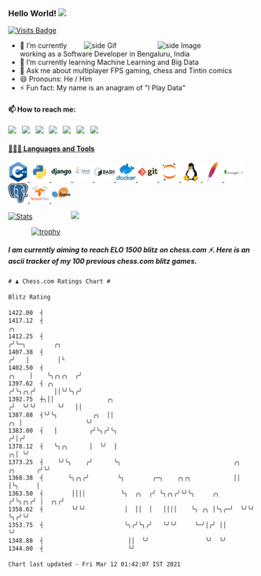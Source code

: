   ### Hello World!  <img src="https://github.com/sciencepal/sciencepal/blob/master/assets/Hi.gif" width="29px">
  [![Visits Badge](https://badges.pufler.dev/visits/sciencepal/sciencepal)](https://badges.pufler.dev/visits/sciencepal/sciencepal)
  
<img src="https://github.com/sciencepal/sciencepal/blob/master/assets/life_balance.gif" alt="side Image" align="right" width="200" height="auto" />
<a href="https://ko-fi.com/sciencepal"> <img src="https://media3.giphy.com/media/ZEB6yFbLnhyQf7g3hn/giphy.gif" alt="side Gif" align="right" width="150" height="auto"/> </a>
  
  - 🔭 I’m currently working as a Software Developer in Bengaluru, India
  - 🌱 I’m currently learning Machine Learning and Big Data
  - 💬 Ask me about multiplayer FPS gaming, chess and Tintin comics
  - 😄 Pronouns: He / Him
  - ⚡ Fun fact: My name is an anagram of "I Play Data"
  
  #### 📫 How to reach me:
  
  [<img src="https://upload.wikimedia.org/wikipedia/commons/8/83/Steam_icon_logo.svg" width="3.5%"/>](https://steamcommunity.com/id/mongocds/)  &nbsp; [<img src="https://github.com/sciencepal/sciencepal/blob/master/assets/discord-round.svg" width="3.5%"/>](https://discord.gg/MnUUbHe)  &nbsp; [<img src="https://img.icons8.com/color/48/000000/twitter.png" width="3.5%"/>](https://twitter.com/sciencepal)  &nbsp; [<img src="https://img.icons8.com/color/48/000000/linkedin.png" width="3.5%"/>](https://www.linkedin.com/in/adityapal1/)  &nbsp; [<img src="https://img.icons8.com/fluent/48/000000/facebook-new.png" width="3.5%"/>](https://www.facebook.com/sciencepal/)  &nbsp; [<img src="https://img.icons8.com/fluent/48/000000/instagram-new.png" width="3.5%"/>](https://www.instagram.com/aditya_sciencepal/)  &nbsp; <a href="mailto:aditya.pal.science@gmail.com"> <img src="https://img.icons8.com/fluent/48/000000/gmail.png" width="3.5%"/>
  
  #### 👨🏻‍💻 Languages and Tools <br />
  <code><img height="40" src="https://raw.githubusercontent.com/github/explore/80688e429a7d4ef2fca1e82350fe8e3517d3494d/topics/cpp/cpp.png"></code>
  <code><img height="40" src="https://raw.githubusercontent.com/github/explore/80688e429a7d4ef2fca1e82350fe8e3517d3494d/topics/python/python.png"></code>
  <code><img height="40" src="https://raw.githubusercontent.com/github/explore/80688e429a7d4ef2fca1e82350fe8e3517d3494d/topics/django/django.png"></code>
  <code><img height="40" src="https://raw.githubusercontent.com/github/explore/80688e429a7d4ef2fca1e82350fe8e3517d3494d/topics/java/java.png"></code>
  <code><img height="40" src="https://raw.githubusercontent.com/github/explore/80688e429a7d4ef2fca1e82350fe8e3517d3494d/topics/bash/bash.png"></code>
  <code><img height="40" src="https://raw.githubusercontent.com/github/explore/80688e429a7d4ef2fca1e82350fe8e3517d3494d/topics/docker/docker.png"></code>
  <code><img height="40" src="https://raw.githubusercontent.com/github/explore/80688e429a7d4ef2fca1e82350fe8e3517d3494d/topics/git/git.png"></code>
  <code><img height="40" src="https://raw.githubusercontent.com/github/explore/80688e429a7d4ef2fca1e82350fe8e3517d3494d/topics/jupyter-notebook/jupyter-notebook.png"></code>
  <code><img height="40" src="https://raw.githubusercontent.com/github/explore/80688e429a7d4ef2fca1e82350fe8e3517d3494d/topics/linux/linux.png"></code>
  <code><img height="40" src="https://raw.githubusercontent.com/github/explore/80688e429a7d4ef2fca1e82350fe8e3517d3494d/topics/maven/maven.png"></code>
  <code><img height="40" src="https://raw.githubusercontent.com/github/explore/80688e429a7d4ef2fca1e82350fe8e3517d3494d/topics/mongodb/mongodb.png"></code>
  <code><img height="40" src="https://raw.githubusercontent.com/github/explore/80688e429a7d4ef2fca1e82350fe8e3517d3494d/topics/postgresql/postgresql.png"></code>
  <code><img height="40" src="https://raw.githubusercontent.com/github/explore/80688e429a7d4ef2fca1e82350fe8e3517d3494d/topics/tensorflow/tensorflow.png"></code>
  <code><img height="40" src="https://raw.githubusercontent.com/github/explore/80688e429a7d4ef2fca1e82350fe8e3517d3494d/topics/scikit-learn/scikit-learn.png"></code>
  
  [![Stats](https://github-readme-stats.vercel.app/api?username=sciencepal&show_icons=true&theme=radical)](https://github-readme-stats.vercel.app/api?username=sciencepal&show_icons=true&theme=radical)&nbsp; &nbsp; &nbsp; &nbsp; &nbsp; &nbsp; &nbsp; &nbsp; &nbsp; &nbsp; <img src="https://github.com/sciencepal/sciencepal/blob/master/assets/saved.gif" width="195">
  
  &nbsp; &nbsp; &nbsp; &nbsp; &nbsp; &nbsp; [![trophy](https://github-profile-trophy.vercel.app/?username=sciencepal)](https://github.com/ryo-ma/github-profile-trophy)
  
  ##### I am currently aiming to reach ELO 1500 blitz on chess.com ⚡. Here is an ascii tracker of my 100 previous chess.com blitz games.

  ```
  # ♟︎ Chess.com Ratings Chart #
  
  Blitz Rating

 1422.00  ┤
 1417.12  ┤                                                                                     ╭╮
 1412.25  ┤                                                                                    ╭╯╰─╮        ╭╮
 1407.38  ┤                                                                                   ╭╯   │        │╰
 1402.50  ┤                                                                             ╭╮    │    ╰╮╭╮╭╮  ╭╯
 1397.62  ┤ ╭╮                                                                         ╭╯╰╮╭╮╭╯     ││╰╯╰╮╭╯
 1392.75  ┼╮││               ╭╮                                                       ╭╯  ╰╯╰╯      ╰╯   ││
 1387.88  ┤╰╯╰╮          ╭╮  ││                                                    ╭╮ │                  ╰╯
 1383.00  ┤   │         ╭╯╰╮╭╯╰╮                                                  ╭╯│╭╯
 1378.12  ┤   ╰╮╭╮      │  ╰╯  │                                                ╭╮│ ╰╯
 1373.25  ┤    ╰╯╰╮    ╭╯      ╰╮                                ╭╮    ╭╮      ╭╯╰╯
 1368.38  ┤       ╰╮╭╮╭╯        ╰╮        ╭─╮    ╭╮╭╮            ││    │╰╮     │
 1363.50  ┤        ││││          ╰╮  ╭╮  ╭╯ ╰╮╭╮╭╯╰╯╰╮     ╭╮   ╭╯╰╮╭╮╭╯ │  ╭╮╭╯
 1358.62  ┤        ╰╯╰╯           │  ││  │   ││││    ╰╮ ╭╮ │╰╮╭─╯  ╰╯╰╯  ╰╮╭╯╰╯
 1353.75  ┤                       ╰╮╭╯╰╮╭╯   ╰╯╰╯     ╰─╯│╭╯ ││           ╰╯
 1348.88  ┤                        ││  ╰╯                ╰╯  ╰╯
 1344.00  ┤                        ╰╯

Chart last updated - Fri Mar 12 01:42:07 IST 2021  
  ```
  
